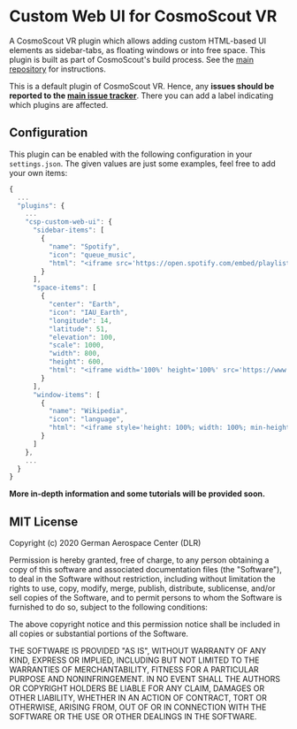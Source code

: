 # Custom Web UI for CosmoScout VR

A CosmoScout VR plugin which allows adding custom HTML-based UI elements as sidebar-tabs, as floating windows or into free space. This plugin is built as part of CosmoScout's build process. See the [main repository](https://github.com/cosmoscout/cosmoscout-vr) for instructions.

This is a default plugin of CosmoScout VR. Hence, any **issues should be reported to the [main issue tracker](https://github.com/cosmoscout/cosmoscout-vr/issues)**. There you can add a label indicating which plugins are affected.

## Configuration

This plugin can be enabled with the following configuration in your `settings.json`.
The given values are just some examples, feel free to add your own items:

```javascript
{
  ...
  "plugins": {
    ...
    "csp-custom-web-ui": {
      "sidebar-items": [
        {
          "name": "Spotify",
          "icon": "queue_music",
          "html": "<iframe src='https://open.spotify.com/embed/playlist/2xl3sX0pZajy1XOogLpc5m' width='100%' height='380' frameborder='0' allowtransparency='true' allow='encrypted-media'></iframe>"
        }
      ],
      "space-items": [
        {
          "center": "Earth",
          "icon": "IAU_Earth",
          "longitude": 14,
          "latitude": 51,
          "elevation": 100,
          "scale": 1000,
          "width": 800,
          "height": 600,
          "html": "<iframe width='100%' height='100%' src='https://www.dlr.de' frameborder='0'></iframe>"
        }
      ],
      "window-items": [
        {
          "name": "Wikipedia",
          "icon": "language",
          "html": "<iframe style='height: 100%; width: 100%; min-height: 200px; min-width: 300px; border: none' src='https://www.wikipedia.org'></iframe>"
        }
      ]
    },
    ...
  }
}
```

**More in-depth information and some tutorials will be provided soon.**

## MIT License

Copyright (c) 2020 German Aerospace Center (DLR)

Permission is hereby granted, free of charge, to any person obtaining a copy
of this software and associated documentation files (the "Software"), to deal
in the Software without restriction, including without limitation the rights
to use, copy, modify, merge, publish, distribute, sublicense, and/or sell
copies of the Software, and to permit persons to whom the Software is
furnished to do so, subject to the following conditions:

The above copyright notice and this permission notice shall be included in all
copies or substantial portions of the Software.

THE SOFTWARE IS PROVIDED "AS IS", WITHOUT WARRANTY OF ANY KIND, EXPRESS OR
IMPLIED, INCLUDING BUT NOT LIMITED TO THE WARRANTIES OF MERCHANTABILITY,
FITNESS FOR A PARTICULAR PURPOSE AND NONINFRINGEMENT. IN NO EVENT SHALL THE
AUTHORS OR COPYRIGHT HOLDERS BE LIABLE FOR ANY CLAIM, DAMAGES OR OTHER
LIABILITY, WHETHER IN AN ACTION OF CONTRACT, TORT OR OTHERWISE, ARISING FROM,
OUT OF OR IN CONNECTION WITH THE SOFTWARE OR THE USE OR OTHER DEALINGS IN THE
SOFTWARE.
